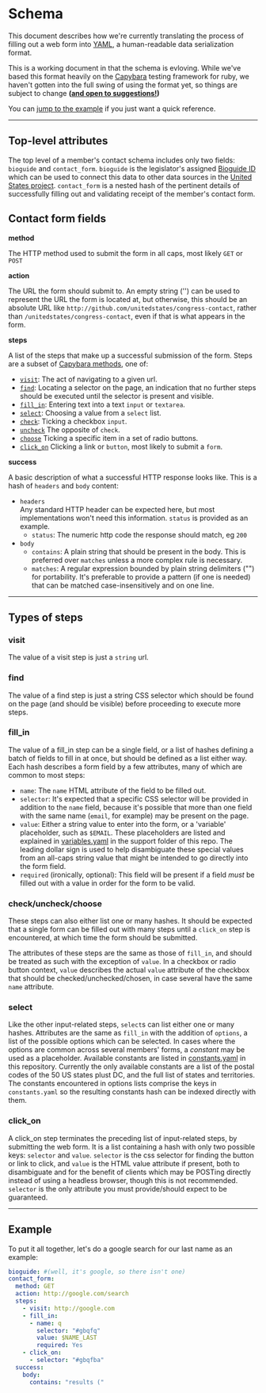 # Schema

This document describes how we're currently translating the process of filling out a web form into [YAML](http://www.yaml.org/), a human-readable data serialization format.

This is a working document in that the schema is evloving. While we've based this format heavily on the [Capybara](http://jnicklas.github.io/capybara/) testing framework for ruby, we haven't gotten into the full swing of using the format yet, so things are subject to change **([and open to suggestions!](https://github.com/unitedstates/congress-contact/issues))**

You can [jump to the example](#example) if you just want a quick reference.

---

## Top-level attributes

The top level of a member's contact schema includes only two fields: `bioguide` and `contact_form`.
`bioguide` is the legislator's assigned [Bioguide ID](http://bioguide.congress.gov) which can be used to connect this data to other data sources in the [United States project](https://github.com/unitedstates).
`contact_form` is a nested hash of the pertinent details of successfully filling out and validating receipt of the member's contact form.

## Contact form fields

**method**

The HTTP method used to submit the form in all caps, most likely `GET` or `POST`

**action**

The URL the form should submit to. An empty string ('') can be used to represent the URL the form is located at, but otherwise, this should be an absolute URL like `http://github.com/unitedstates/congress-contact`, rather than `/unitedstates/congress-contact`, even if that is what appears in the form.

**steps**

A list of the steps that make up a successful submission of the form. Steps are
a subset of [Capybara methods](http://rubydoc.info/github/jnicklas/capybara/master#Interacting_with_forms), one of:

- [`visit`](#visit): The act of navigating to a given url.
- [`find`](#find): Locating a selector on the page, an indication that no further 
    steps should be executed until the selector is present and visible.
- [`fill_in`](#fill_in): Entering text into a text `input` or `textarea`.
- [`select`](#select): Choosing a value from a `select` list.
- [`check`](#checkuncheckchoose): Ticking a checkbox `input`.
- [`uncheck`](#checkuncheckchoose) The opposite of `check`.
- [`choose`](#checkuncheckchoose) Ticking a specific item in a set of radio 
    buttons.
- [`click_on`](#click_on) Clicking a link or `button`, most likely to submit a 
    `form`.

**success**

A basic description of what a successful HTTP response looks like. This is a hash of `headers` and `body` content:

- `headers`  
    Any standard HTTP header can be expected here, but most implementations won't 
    need this information. `status` is provided as an example.
  - `status`: The numeric http code the response should match, eg `200`
- `body`
  - `contains`: A plain string that should be present in the body. This is 
    preferred over `matches` unless a more complex rule is necessary.
  - `matches`: A regular expression bounded by plain string delimiters ("") for portability. It's preferable to provide a pattern (if one is needed) that can 
    be matched case-insensitively and on one line.

---

## Types of steps

### visit

The value of a visit step is just a `string` url.

### find

The value of a find step is just a string CSS selector which should be found on the page (and should be visible) before proceeding to execute more steps.

### fill_in

The value of a fill_in step can be a single field, or a list of hashes defining a batch of fields to fill in at once, but should be defined as a list either way. Each hash describes a form field by a few attributes, many of which are common to most steps:

- `name`: The `name` HTML attribute of the field to be filled out.
- `selector`: It's expected that a specific CSS selector will be provided in 
    addition to the `name` field, because it's possible that more than one field 
    with the same name (`email`, for example) may be present on the page.
- `value`: Either a string value to enter into the form, or a 'variable' 
    placeholder, such as `$EMAIL`. These placeholders are listed and explained in 
    [variables.yaml](../support/variables.yaml) in the support folder of this repo.
    The leading dollar sign is used to help disambiguate these special values from 
    an all-caps string value that might be intended to go directly into the form 
    field.
- `required` (ironically, optional): This field will be present if a field *must* 
    be filled out with a value in order for the form to be valid.

### check/uncheck/choose

These steps can also either list one or many hashes. It should be expected that a single form can be filled out with many steps until a `click_on` step is encountered, at which time the form should be submitted.

The attributes of these steps are the same as those of `fill_in`, and should be treated as such with the exception of `value`. In a checkbox or radio button context, `value` describes the actual `value` attribute of the checkbox that should be checked/unchecked/chosen, in case several have the same `name` attribute.

### select

Like the other input-related steps, `select`s can list either one or many hashes. Attributes are the same as `fill_in` with the addition of `options`, a list of the possible options which can be selected. In cases where the options are common across several members' forms, a *constant* may be used as a placeholder. Available constants are listed in [constants.yaml](../support/constants.yaml) in this repository. Currently the only available constants are a list of the postal codes of the 50 US states plust DC, and the full list of states and territories. The constants encountered in options lists comprise the keys in `constants.yaml` so the resulting constants hash can be indexed directly with them.

### click_on 

A click_on step terminates the preceding list of input-related steps, by submitting the web form. It is a list containing a hash with only two possible keys: `selector` and `value`. `selector` is the css selector for finding the button or link to click, and `value` is the HTML value attribute if present, both to disambiguate and for the benefit of clients which may be POSTing directly instead of using a headless browser, though this is not recommended. `selector` is the only attribute you must provide/should expect to be guaranteed.

---

## Example

To put it all together, let's do a google search for our last name as an example:

```YAML
bioguide: #(well, it's google, so there isn't one)
contact_form:
  method: GET
  action: http://google.com/search
  steps:
    - visit: http://google.com
    - fill_in:
      - name: q
        selector: "#gbqfq"
        value: $NAME_LAST
        required: Yes
    - click_on:
      - selector: "#gbqfba"
  success:
    body:
      contains: "results ("
```
      